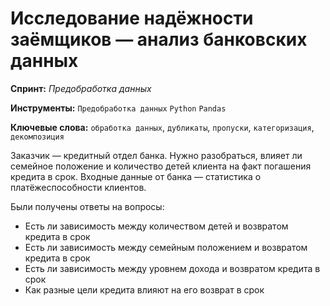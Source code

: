 # Исследование надёжности заёмщиков — анализ банковских данных

**Спринт:** *Предобработка данных*

**Инструменты:** `Предобработка данных` `Python` `Pandas`

**Ключевые слова:** `обработка данных`, `дубликаты`, `пропуски`, `категоризация`, `декомпозиция`

Заказчик — кредитный отдел банка. Нужно разобраться, влияет ли семейное положение и количество детей клиента на факт погашения кредита в срок. Входные данные от банка — статистика о платёжеспособности клиентов.

Были получены ответы на вопросы:
* Есть ли зависимость между количеством детей и возвратом кредита в срок
* Есть ли зависимость между семейным положением и возвратом кредита в срок
* Есть ли зависимость между уровнем дохода и возвратом кредита в срок
* Как разные цели кредита влияют на его возврат в срок
